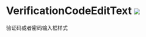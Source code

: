 # VerificationCodeEditText [![](https://jitpack.io/v/FairyHeart/VerificationCodeEditText.svg)](https://jitpack.io/#FairyHeart/VerificationCodeEditText)

验证码或者密码输入框样式

